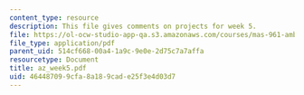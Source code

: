 ```yaml
---
content_type: resource
description: This file gives comments on projects for week 5.
file: https://ol-ocw-studio-app-qa.s3.amazonaws.com/courses/mas-961-ambient-intelligence-spring-2005/464487099cfa8a189cade25f3e4d03d7_az_week5.pdf
file_type: application/pdf
parent_uid: 514cf668-00a4-1a9c-9e0e-2d75c7a7affa
resourcetype: Document
title: az_week5.pdf
uid: 46448709-9cfa-8a18-9cad-e25f3e4d03d7
---
```


